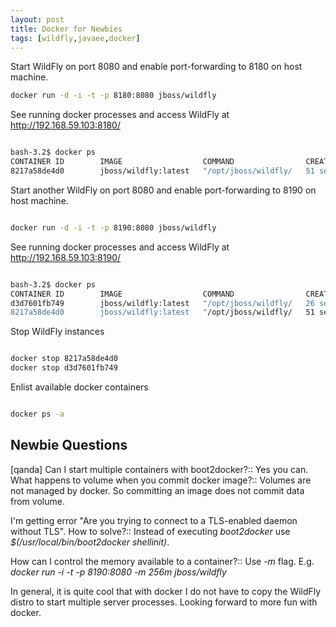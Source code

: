 ```yaml
---
layout: post
title: Docker for Newbies
tags: [wildfly,javaee,docker]
---
```


Start WildFly on port 8080 and enable port-forwarding to 8180 on host machine.

```bash
docker run -d -i -t -p 8180:8080 jboss/wildfly
```

See running docker processes and access WildFly at http://192.168.59.103:8180/

```bash

bash-3.2$ docker ps
CONTAINER ID        IMAGE                  COMMAND                CREATED             STATUS              PORTS                              NAMES
8217a58de4d0        jboss/wildfly:latest   "/opt/jboss/wildfly/   51 seconds ago      Up 51 seconds       9990/tcp, 0.0.0.0:8180->8080/tcp   loving_perlman
```

Start another WildFly on port 8080 and enable port-forwarding to 8190 on host machine.

```bash

docker run -d -i -t -p 8190:8080 jboss/wildfly
```


See running docker processes and access WildFly at http://192.168.59.103:8190/

```bash

bash-3.2$ docker ps
CONTAINER ID        IMAGE                  COMMAND                CREATED             STATUS              PORTS                              NAMES
d3d7601fb749        jboss/wildfly:latest   "/opt/jboss/wildfly/   26 seconds ago      Up 26 seconds       9990/tcp, 0.0.0.0:8190->8080/tcp   berserk_mestorf
8217a58de4d0        jboss/wildfly:latest   "/opt/jboss/wildfly/   51 seconds ago      Up 51 seconds       9990/tcp, 0.0.0.0:8180->8080/tcp   loving_perlman
```

Stop WildFly instances

```bash

docker stop 8217a58de4d0
docker stop d3d7601fb749
```

Enlist available docker containers

```bash

docker ps -a
```

## Newbie Questions

[qanda]
Can I start multiple containers with boot2docker?::
        Yes you can.
What happens to volume when you commit docker image?::
        Volumes are not managed by docker. So committing an image does not commit data from volume.
        
I'm getting error "Are you trying to connect to a TLS-enabled daemon without TLS". How to solve?::
        Instead of executing _boot2docker_ use _$(/usr/local/bin/boot2docker shellinit)_.

How can I control the memory available to a container?::
        Use _-m_ flag. E.g. _docker run -i -t -p 8190:8080 -m 256m jboss/wildfly_

In general, it is quite cool that with docker I do not have to copy the WildFly distro to start multiple server processes. 
Looking forward to more fun with docker.
